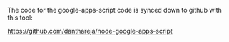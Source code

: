The code for the google-apps-script code is synced down to github with this tool:

https://github.com/danthareja/node-google-apps-script

